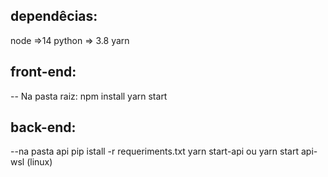 ## dependêcias:
node =>14
python => 3.8
yarn

## front-end:
-- Na pasta raiz:
npm install
yarn start

## back-end:
--na pasta api
pip istall -r requeriments.txt
yarn start-api  ou yarn start api-wsl (linux)
